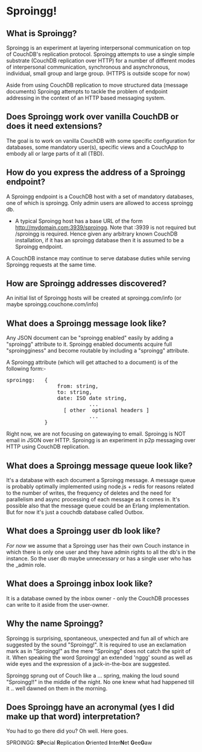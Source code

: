 Sproingg!
=========

What is Sproingg?
-----------------

Sproingg is an experiment at layering interpersonal communication on top of CouchDB's replication protocol.
Sproingg attempts to use a single simple substrate (CouchDB replication over HTTP) for a number of different modes of interpersonal communication, synchronous and asynchronous, individual, small group and large group. (HTTPS is outside scope for now)

Aside from using CouchDB replication to move structured data (message documents) Sproingg attempts to tackle the problem of endpoint addressing in the context of an HTTP based messaging system.


Does Sproingg work over vanilla CouchDB or does it need extensions?
-------------------------------------------------------------------

The goal is to work on vanilla CouchDB with some specific configuration for databases, some mandatory user(s), specific views and a CouchApp to embody all or large parts of it all (TBD).


How do you express the address of a Sproingg endpoint?
------------------------------------------------------

A Sproingg endpoint is a CouchDB host with a set of mandatory databases, one of which is sproingg. Only admin users are allowed to access sproingg db.  

* A typical Sproingg host has a base URL of the form http://mydomain.com:3939/sproingg.  Note that :3939 is not required but /sproingg is required. Hence given any arbitrary known CouchDB installation, if it has an sproingg database then it is assumed to be a Sproingg endpoint.  

A CouchDB instance may continue to serve database duties while serving Sproingg requests at the same time.

How are Sproingg addresses discovered?
----------------------------------------

An initial list of Sproingg hosts will be created at sproingg.com/info (or maybe sproingg.couchone.com/info)

What does a Sproingg message look like?
-----------------------------------------

Any JSON document can be "sproingg enabled" easily by adding a "sproingg" attribute to it.
Sproingg enabled documents acquire full "sproingginess" and become routable by including a "sproingg" attribute.

A Sproingg attribute (which will get attached to a document) is of the following form:-

<pre>
sproingg:	{
	 	       	from: string,
	 	       	to: string,
	           	date: ISO date string,	
	                      ...
	              [ other  optional headers ]
					      ...	               
			}	
</pre>
	
Right now, we are not focusing on gatewaying to email.  Sproingg is NOT email in JSON over HTTP.
Sproingg is an experiment in p2p messaging over HTTP using CouchDB replication.

What does a Sproingg message queue look like?
-----------------------------------------------
It's a database with each document a Sproingg message.
A message queue is probably optimally implemented using node.js + redis for reasons related to the number of writes, the frequency of deletes and the need for parallelism and async processing of each message as it comes in.
It's possible also that the message queue could be an Erlang implementation.
But for now it's just a couchdb database called Outbox.

What does a Sproingg user db look like?
---------------------------------------

*For now* we assume that a Sproingg user has their own Couch instance in which there is only one user and they have admin rights to all the db's in the instance.  So the user db maybe unnecessary or has a single user who has the _admin role.

What does a Sproingg inbox look like? 
------------------------------------

It is a database owned by the inbox owner - only the CouchDB processes can write to it aside from the user-owner.

Why the name Sproingg?
---------------------

Sproingg is surprising, spontaneous, unexpected and fun all of which are suggested by the sound "Sproingg!".
It is required to use an exclamation mark as in "Sproingg!" as the mere "Sproingg" does not catch the spirit of it.
When speaking the word Sproingg! an extended 'nggg' sound as well as wide eyes and the expression of a jack-in-the-box are suggested.

Sproingg sprung out of Couch like a ... spring, making the loud sound "Sproingg!!" in the middle of the night.
No one knew what had happened till it .. well dawned on them in the morning.


Does Sproingg have an acronymal (yes I did make up that word) interpretation?
-----------------------------------------------------------------------------

You had to go there did you? Oh well. Here goes.

SPROINGG: **SP**ecial **R**eplication **O**riented **I**nter**N**et **G**ee**G**aw
